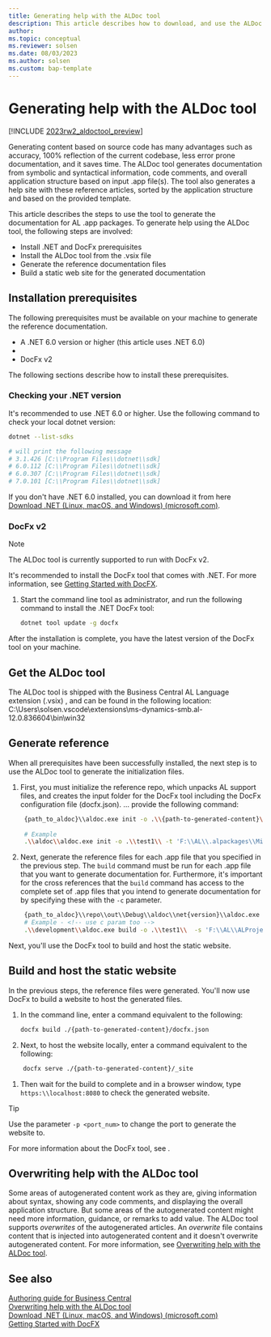 ```yaml
---
title: Generating help with the ALDoc tool
description: This article describes how to download, and use the ALDoc tool to generate reference help for first party apps for Business Central. 
author: 
ms.topic: conceptual
ms.reviewer: solsen
ms.date: 08/03/2023
ms.author: solsen
ms.custom: bap-template
---
```


# Generating help with the ALDoc tool

[!INCLUDE [2023rw2_aldoctool_preview](../developer/includes/2023rw2_aldoctool_preview.md)]

Generating content based on source code has many advantages such as accuracy, 100% reflection of the current codebase, less error prone documentation, and it saves time. The ALDoc tool generates documentation from symbolic and syntactical information, code comments, and overall application structure based on input .app file(s). The tool also generates a help site with these reference articles, sorted by the application structure and based on the provided template.

This article describes the steps to use the tool to generate the documentation for AL .app packages. To generate help using the ALDoc tool, the following steps are involved: 

* Install .NET and DocFx prerequisites
* Install the ALDoc tool from the .vsix file
* Generate the reference documentation files
* Build a static web site for the generated documentation

## Installation prerequisites

The following prerequisites must be available on your machine to generate the reference documentation.

- A .NET 6.0 version or higher (this article uses .NET 6.0)
- <!-- https://dotnet.github.io/docfx/index.html -->
- DocFx v2

The following sections describe how to install these prerequisites.

### Checking your .NET version

It's recommended to use .NET 6.0 or higher. Use the following command to check your local dotnet version:

```bash
dotnet --list-sdks

# will print the following message
# 3.1.426 [C:\\Program Files\\dotnet\\sdk]
# 6.0.112 [C:\\Program Files\\dotnet\\sdk]
# 6.0.307 [C:\\Program Files\\dotnet\\sdk]
# 7.0.101 [C:\\Program Files\\dotnet\\sdk]
```

If you don't have .NET 6.0 installed, you can download it from here [Download .NET (Linux, macOS, and Windows) (microsoft.com)](https://dotnet.microsoft.com/en-us/download).

### DocFx v2

> [!NOTE]  
> The ALDoc tool is currently supported to run with DocFx v2.

It's recommended to install the DocFx tool that comes with .NET. For more information, see [Getting Started with DocFX](https://dotnet.github.io/docfx/tutorial/docfx_getting_started.html).

1. Start the command line tool as administrator, and run the following command to install the .NET DocFx tool:  
    ```bash
    dotnet tool update -g docfx
    ```

After the installation is complete, you have the latest version of the DocFx tool on your machine.

## Get the ALDoc tool

The ALDoc tool is shipped with the Business Central AL Language extension (.vsix) <include>, and can be found in the following location: C:\Users\solsen\.vscode\extensions\ms-dynamics-smb.al-12.0.836604\bin\win32 <!-- change -->


## Generate reference

When all prerequisites have been successfully installed, the next step is to use the ALDoc tool to generate the initialization files.

1. First, you must initialize the reference repo, which unpacks AL support files, and creates the input folder for the DocFx tool including the DocFx configuration file (docfx.json). ... provide the following command:  
    ```bash
     {path_to_aldoc}\\aldoc.exe init -o .\\{path-to-generated-content}\\ -t '{path_to_package1}','{path_to_package2}',...,'{path_to_package3}'
     
     # Example
     .\\aldoc\\aldoc.exe init -o .\\test1\\ -t 'F:\\AL\\.alpackages\\Microsoft_System Application_23.00000.app'
    ```

2. Next, generate the reference files for each .app file that you specified in the previous step. The `build` command must be run for each .app file that you want to generate documentation for. Furthermore, it's important for the cross references that the `build` command has access to the complete set of .app files that you intend to generate documentation for by specifying these with the `-c` parameter.

    ```bash
     {path_to_aldoc}\\repo\\out\\Debug\\aldoc\\net{version}\\aldoc.exe build -o .\\{path-to-generated-content}\\ -c '{path_to_package1}','{path_to_package2}',...,'{path_to_package3}' -s {path_to_package}
     # Example - <!-- use c param too -->
     .\\development\\aldoc.exe build -o .\\test1\\  -s 'F:\\AL\\ALProject1\\.alpackages\\Microsoft_System Application_20.1.39764.39901.app'
    ```

Next, you'll use the DocFx tool to build and host the static website.

## Build and host the static website

In the previous steps, the reference files were generated. You'll now use DocFx to build a website to host the generated files. 

1. In the command line, enter a command equivalent to the following:  
    ```bash
    docfx build ./{path-to-generated-content}/docfx.json
    ```
2. Next, to host the website locally, enter a command equivalent to the following:
```bash  
    docfx serve ./{path-to-generated-content}/_site
```
1. Then wait for the build to complete and in a browser window, type `https:\\localhost:8080` to check the generated website.

> [!TIP]  
> Use the parameter `-p <port_num>` to change the port to generate the website to.

For more information about the DocFx tool, see [](https://dotnet.github.io/docfx/index.html).

## Overwriting help with the ALDoc tool

Some areas of autogenerated content work as they are, giving information about syntax, showing any code comments, and displaying the overall application structure. But some areas of the autogenerated content might need more information, guidance, or remarks to add value. The ALDoc tool supports *overwrites* of the autogenerated articles. An *overwrite* file contains content that is injected into autogenerated content and it doesn't overwrite autogenerated content. For more information, see [Overwriting help with the ALDoc tool](help-aldoc-overwrites.md).

## See also

[Authoring guide for Business Central](writing-guide.md)  
[Overwriting help with the ALDoc tool](help-aldoc-overwrites.md)  
[Download .NET (Linux, macOS, and Windows) (microsoft.com)](https://dotnet.microsoft.com/download)  
[Getting Started with DocFX](https://dotnet.github.io/docfx/tutorial/docfx_getting_started.html)  